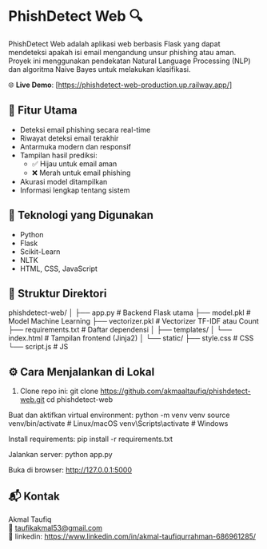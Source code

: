 # PhishDetect Web 🔍

PhishDetect Web adalah aplikasi web berbasis Flask yang dapat mendeteksi apakah isi email mengandung unsur phishing atau aman. Proyek ini menggunakan pendekatan Natural Language Processing (NLP) dan algoritma Naive Bayes untuk melakukan klasifikasi.

🌐 **Live Demo**: [https://phishdetect-web-production.up.railway.app/]

## 🚀 Fitur Utama

- Deteksi email phishing secara real-time
- Riwayat deteksi email terakhir
- Antarmuka modern dan responsif
- Tampilan hasil prediksi:
  - ✅ Hijau untuk email aman
  - ❌ Merah untuk email phishing
- Akurasi model ditampilkan
- Informasi lengkap tentang sistem

## 🧠 Teknologi yang Digunakan

- Python
- Flask
- Scikit-Learn
- NLTK
- HTML, CSS, JavaScript

## 📁 Struktur Direktori

phishdetect-web/
│
├── app.py # Backend Flask utama
├── model.pkl # Model Machine Learning
├── vectorizer.pkl # Vectorizer TF-IDF atau Count
├── requirements.txt # Daftar dependensi
│
├── templates/
│ └── index.html # Tampilan frontend (Jinja2)
│
└── static/
├── style.css # CSS
└── script.js # JS

## ⚙️ Cara Menjalankan di Lokal

1. Clone repo ini:
   git clone https://github.com/akmaaltaufiq/phishdetect-web.git
   cd phishdetect-web
   
Buat dan aktifkan virtual environment:
python -m venv venv
source venv/bin/activate      # Linux/macOS
venv\Scripts\activate         # Windows

Install requirements:
pip install -r requirements.txt

Jalankan server:
python app.py

Buka di browser:
http://127.0.0.1:5000

## 📬 Kontak

Akmal Taufiq  
📧 taufikakmal53@gmail.com  
📱 linkedin: https://www.linkedin.com/in/akmal-taufiqurrahman-686961285/
